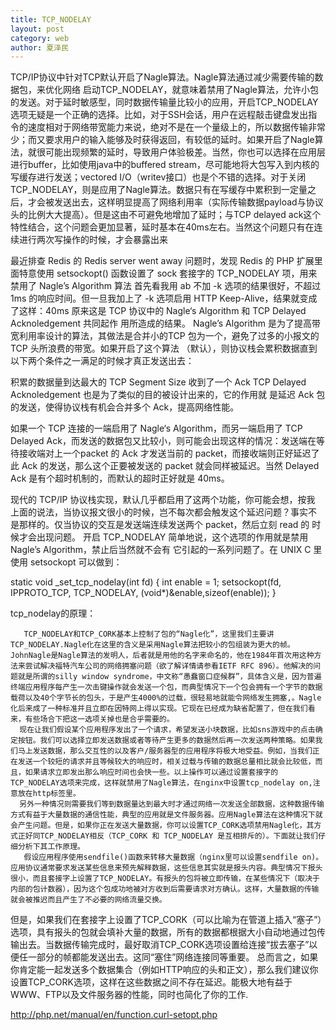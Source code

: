 ```yaml
---
title: TCP_NODELAY
layout: post
category: web
author: 夏泽民
---
```

TCP/IP协议中针对TCP默认开启了Nagle算法。Nagle算法通过减少需要传输的数据包，来优化网络
启动TCP_NODELAY，就意味着禁用了Nagle算法，允许小包的发送。对于延时敏感型，同时数据传输量比较小的应用，开启TCP_NODELAY选项无疑是一个正确的选择。比如，对于SSH会话，用户在远程敲击键盘发出指令的速度相对于网络带宽能力来说，绝对不是在一个量级上的，所以数据传输非常少；而又要求用户的输入能够及时获得返回，有较低的延时。如果开启了Nagle算法，就很可能出现频繁的延时，导致用户体验极差。当然，你也可以选择在应用层进行buffer，比如使用java中的buffered stream，尽可能地将大包写入到内核的写缓存进行发送；vectored I/O（writev接口）也是个不错的选择。对于关闭TCP_NODELAY，则是应用了Nagle算法。数据只有在写缓存中累积到一定量之后，才会被发送出去，这样明显提高了网络利用率（实际传输数据payload与协议头的比例大大提高）。但是这由不可避免地增加了延时；与TCP delayed ack这个特性结合，这个问题会更加显著，延时基本在40ms左右。当然这个问题只有在连续进行两次写操作的时候，才会暴露出来
<!-- more -->
最近排查 Redis 的 Redis server went away 问题时，发现 Redis 的 PHP 扩展里面特意使用 setsockopt() 函数设置了 sock 套接字的 TCP_NODELAY 项，用来禁用了 Nagle’s Algorithm 算法
首先看我用 ab 不加 -k 选项的结果很好，不超过 1ms 的响应时间。但一旦我加上了 -k 选项启用 HTTP Keep-Alive，结果就变成了这样：40ms 
原来这是 TCP 协议中的 Nagle‘s Algorithm 和 TCP Delayed Acknoledgement 共同起作 用所造成的结果。
Nagle’s Algorithm 是为了提高带宽利用率设计的算法，其做法是合并小的TCP 包为一个，避免了过多的小报文的 TCP 头所浪费的带宽。如果开启了这个算法 （默认），则协议栈会累积数据直到以下两个条件之一满足的时候才真正发送出去：

积累的数据量到达最大的 TCP Segment Size
收到了一个 Ack
TCP Delayed Acknoledgement 也是为了类似的目的被设计出来的，它的作用就 是延迟 Ack 包的发送，使得协议栈有机会合并多个 Ack，提高网络性能。

如果一个 TCP 连接的一端启用了 Nagle‘s Algorithm，而另一端启用了 TCP Delayed Ack，而发送的数据包又比较小，则可能会出现这样的情况：发送端在等 待接收端对上一个packet 的 Ack 才发送当前的 packet，而接收端则正好延迟了 此 Ack 的发送，那么这个正要被发送的 packet 就会同样被延迟。当然 Delayed Ack 是有个超时机制的，而默认的超时正好就是 40ms。

现代的 TCP/IP 协议栈实现，默认几乎都启用了这两个功能，你可能会想，按我 上面的说法，当协议报文很小的时候，岂不每次都会触发这个延迟问题？事实不 是那样的。仅当协议的交互是发送端连续发送两个 packet，然后立刻 read 的 时候才会出现问题。
开启 TCP_NODELAY
简单地说，这个选项的作用就是禁用 Nagle’s Algorithm，禁止后当然就不会有 它引起的一系列问题了。在 UNIX C 里使用 setsockopt 可以做到：

static void _set_tcp_nodelay(int fd) {
    int enable = 1;
    setsockopt(fd, IPPROTO_TCP, TCP_NODELAY, (void*)&enable,sizeof(enable));
}

tcp_nodelay的原理：

       TCP_NODELAY和TCP_CORK基本上控制了包的“Nagle化”，这里我们主要讲TCP_NODELAY.Nagle化在这里的含义是采用Nagle算法把较小的包组装为更大的帧。JohnNagle是Nagle算法的发明人，后者就是用他的名字来命名的，他在1984年首次用这种方法来尝试解决福特汽车公司的网络拥塞问题（欲了解详情请参看IETF RFC 896）。他解决的问题就是所谓的silly window syndrome，中文称“愚蠢窗口症候群”，具体含义是，因为普遍终端应用程序每产生一次击键操作就会发送一个包，而典型情况下一个包会拥有一个字节的数据载荷以及40个字节长的包头，于是产生4000%的过载，很轻易地就能令网络发生拥塞,。Nagle化后来成了一种标准并且立即在因特网上得以实现。它现在已经成为缺省配置了，但在我们看来，有些场合下把这一选项关掉也是合乎需要的。 
      现在让我们假设某个应用程序发出了一个请求，希望发送小块数据，比如sns游戏中的点击确定按钮。我们可以选择立即发送数据或者等待产生更多的数据然后再一次发送两种策略。如果我们马上发送数据，那么交互性的以及客户/服务器型的应用程序将极大地受益。例如，当我们正在发送一个较短的请求并且等候较大的响应时，相关过载与传输的数据总量相比就会比较低，而且，如果请求立即发出那么响应时间也会快一些。以上操作可以通过设置套接字的TCP_NODELAY选项来完成，这样就禁用了Nagle算法，在nginx中设置tcp_nodelay on,注意放在http标签里。
      另外一种情况则需要我们等到数据量达到最大时才通过网络一次发送全部数据，这种数据传输方式有益于大量数据的通信性能，典型的应用就是文件服务器。应用Nagle算法在这种情况下就会产生问题。但是，如果你正在发送大量数据，你可以设置TCP_CORK选项禁用Nagle化，其方式正好同TCP_NODELAY相反（TCP_CORK 和 TCP_NODELAY 是互相排斥的）。下面就让我们仔细分析下其工作原理。 
       假设应用程序使用sendfile()函数来转移大量数据（nginx里可以设置sendfile on)。应用协议通常要求发送某些信息来预先解释数据，这些信息其实就是报头内容。典型情况下报头很小，而且套接字上设置了TCP_NODELAY。有报头的包将被立即传输，在某些情况下（取决于内部的包计数器），因为这个包成功地被对方收到后需要请求对方确认。这样，大量数据的传输就会被推迟而且产生了不必要的网络流量交换。 
但是，如果我们在套接字上设置了TCP_CORK（可以比喻为在管道上插入“塞子”）选项，具有报头的包就会填补大量的数据，所有的数据都根据大小自动地通过包传输出去。当数据传输完成时，最好取消TCP_CORK选项设置给连接“拔去塞子”以便任一部分的帧都能发送出去。这同“塞住”网络连接同等重要。 
总而言之，如果你肯定能一起发送多个数据集合（例如HTTP响应的头和正文），那么我们建议你设置TCP_CORK选项，这样在这些数据之间不存在延迟。能极大地有益于WWW、FTP以及文件服务器的性能，同时也简化了你的工作.

http://php.net/manual/en/function.curl-setopt.php
